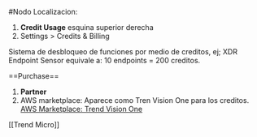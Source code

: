 #Nodo 
Localizacion:
1. **Credit Usage** esquina superior derecha
2. Settings > Credits & Billing

Sistema de desbloqueo de funciones por medio de creditos, ej; XDR Endpoint Sensor equivale a: 10 endpoints  = 200 creditos.

==Purchase==

1. **Partner**
2. AWS marketplace: Aparece como Tren Vision One para los creditos.
[AWS Marketplace: Trend Vision One](https://aws.amazon.com/marketplace/pp/prodview-u2in6sa3igl7c?sr=0-11&ref_=beagle&applicationId=AWSMPContessa)

[[Trend Micro]]
